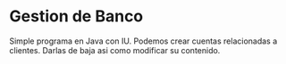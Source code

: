 # Gestion de Banco  
Simple programa en Java con IU. Podemos crear cuentas relacionadas a clientes. Darlas de baja asi como modificar su contenido. 
